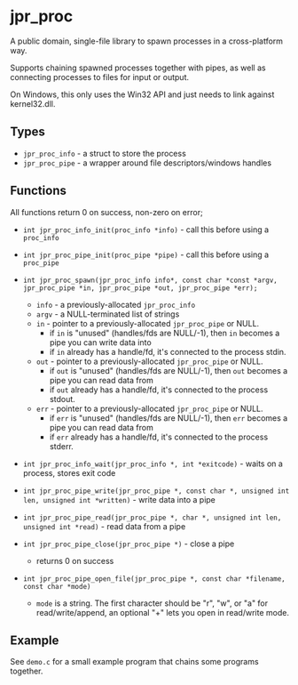 # jpr_proc

A public domain, single-file library to spawn processes in a cross-platform way.

Supports chaining spawned processes together with pipes, as well
as connecting processes to files for input or output.

On Windows, this only uses the Win32 API and just needs to link
against kernel32.dll.

## Types

* `jpr_proc_info` - a struct to store the process
* `jpr_proc_pipe` - a wrapper around file descriptors/windows handles

## Functions

All functions return 0 on success, non-zero on error;

* `int jpr_proc_info_init(proc_info *info)` - call this before using a `proc_info`
* `int jpr_proc_pipe_init(proc_pipe *pipe)` - call this before using a `proc_pipe`
* `int jpr_proc_spawn(jpr_proc_info info*, const char *const *argv, jpr_proc_pipe *in, jpr_proc_pipe *out, jpr_proc_pipe *err);`
    * `info` - a previously-allocated `jpr_proc_info`
    * `argv` - a NULL-terminated list of strings
    * `in` - pointer to a previously-allocated `jpr_proc_pipe` or NULL.
        * if `in` is "unused" (handles/fds are NULL/-1), then `in` becomes a pipe you can write data into
        * if `in` already has a handle/fd, it's connected to the process stdin.
    * `out` - pointer to a previously-allocated `jpr_proc_pipe` or NULL.
        * if `out` is "unused" (handles/fds are NULL/-1), then `out` becomes a pipe you can read data from
        * if `out` already has a handle/fd, it's connected to the process stdout.
    * `err` - pointer to a previously-allocated `jpr_proc_pipe` or NULL.
        * if `err` is "unused" (handles/fds are NULL/-1), then `err` becomes a pipe you can read data from
        * if `err` already has a handle/fd, it's connected to the process stderr.
* `int jpr_proc_info_wait(jpr_proc_info *, int *exitcode)` - waits on a process, stores exit code
* `int jpr_proc_pipe_write(jpr_proc_pipe *, const char *, unsigned int len, unsigned int *written)` - write data into a pipe
* `int jpr_proc_pipe_read(jpr_proc_pipe *, char *, unsigned int len, unsigned int *read)` - read data from a pipe
* `int jpr_proc_pipe_close(jpr_proc_pipe *)` - close a pipe
    * returns 0 on success

* `int jpr_proc_pipe_open_file(jpr_proc_pipe *, const char *filename, const char *mode)`
    * `mode` is a string. The first character should be "r", "w", or "a" for read/write/append, an optional "+" lets you open in read/write mode.

## Example

See `demo.c` for a small example program that chains some programs together.

